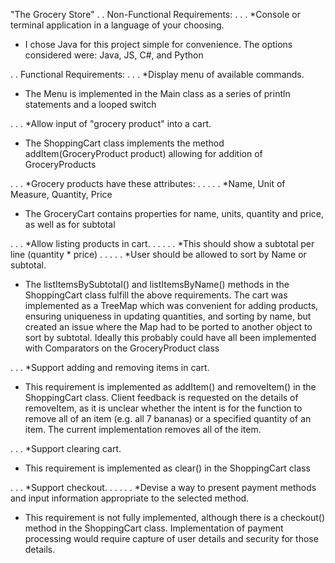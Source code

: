 "The Grocery Store"
. . Non-Functional Requirements:
. . . *Console or terminal application in a language of your choosing.

- I chose Java for this project simple for convenience. The options considered were: Java, JS, C#, and Python

. . Functional Requirements:
. . . *Display menu of available commands.

- The Menu is implemented in the Main class as a series of println statements and a looped switch

. . . *Allow input of "grocery product" into a cart.

- The ShoppingCart class implements the method addItem(GroceryProduct product) allowing for addition of GroceryProducts

. . . *Grocery products have these attributes:
. . . . . *Name, Unit of Measure, Quantity, Price

- The GroceryCart contains properties for name, units, quantity and price, as well as for subtotal

. . . *Allow listing products in cart.
. . . . . *This should show a subtotal per line (quantity * price)
. . . . . *User should be allowed to sort by Name or subtotal.

- The listItemsBySubtotal() and listItemsByName() methods in the ShoppingCart class fulfill the above requirements. The
cart was implemented as a TreeMap which was convenient for adding products, ensuring uniqueness in updating
quantities, and sorting by name, but created an issue where the Map had to be ported to another object to sort by
subtotal. Ideally this probably could have all been implemented with Comparators on the GroceryProduct class

. . . *Support adding and removing items in cart.

- This requirement is implemented as addItem() and removeItem() in the ShoppingCart class. Client feedback is requested
on the details of removeItem, as it is unclear whether the intent is for the function to remove all of an item (e.g. all
7 bananas) or a specified quantity of an item. The current implementation removes all of the item.

. . . *Support clearing cart.

- This requirement is implemented as clear() in the ShoppingCart class

. . . *Support checkout.
. . . . . *Devise a way to present payment methods and input information appropriate to the selected method.

- This requirement is not fully implemented, although there is a checkout() method in the ShoppingCart class.
Implementation of payment processing would require capture of user details and security for those details.
